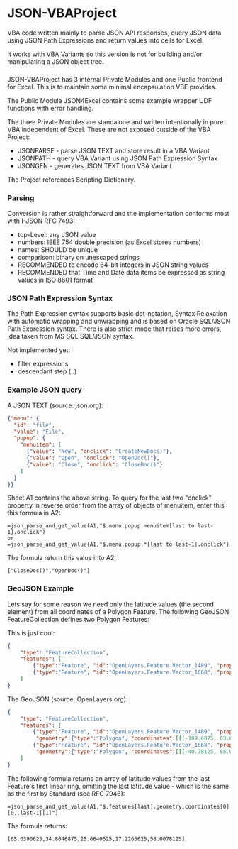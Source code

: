 # JSON-VBAProject

VBA code written mainly to parse JSON API responses, query JSON data using JSON Path Expressions and return values into cells for Excel.

It works with VBA Variants so this version is not for building and/or manipulating a JSON object tree. 

### 

JSON-VBAProject has 3 internal Private Modules and one Public frontend for Excel. This is to maintain some minimal encapsulation VBE provides. 

The Public Module JSON4Excel contains some example wrapper UDF functions with error handling. 



The three Private Modules are standalone and written intentionally in pure VBA independent of Excel. These are not exposed outside of the VBA Project: 

- JSONPARSE - parse JSON TEXT and store result in a VBA Variant
- JSONPATH - query VBA Variant using JSON Path Expression Syntax
- JSONGEN - generates JSON TEXT from VBA Variant

The Project references Scripting.Dictionary. 


### Parsing 

Conversion is rather straightforward and the implementation conforms most with I-JSON RFC 7493:

- top-Level: any JSON value
- numbers: IEEE 754 double precision (as Excel stores numbers)
- names: SHOULD be unique
- comparison: binary on unescaped strings
- RECOMMENDED to encode 64-bit integers in JSON string values
- RECOMMENDED that Time and Date data items be expressed as string values in ISO 8601 format

### JSON Path Expression Syntax

The Path Expression syntax supports basic dot-notation, Syntax Relaxation with automatic wrapping and unwrapping and is based on Oracle SQL/JSON Path Expression syntax. There is also strict mode that raises more errors, idea taken from MS SQL SQL/JSON syntax.

Not implemented yet:

- filter expressions
- descendant step (..)

### Example JSON query

A JSON TEXT (source: json.org):

```json
{"menu": {
  "id": "file",
  "value": "File",
  "popup": {
    "menuitem": [
      {"value": "New", "onclick": "CreateNewDoc()"},
      {"value": "Open", "onclick": "OpenDoc()"},
      {"value": "Close", "onclick": "CloseDoc()"}
    ]
  }
}}
```
Sheet A1 contains the above string. To query for the last two "onclick" property in reverse order from the array of objects of menuitem, enter this this formula in A2: 

```vba
=json_parse_and_get_value(A1,"$.menu.popup.menuitem[last to last-1].onclick")
or
=json_parse_and_get_value(A1,"$.menu.popup.*[last to last-1].onclick")
```

The formula return this value into A2: 

```
["CloseDoc()","OpenDoc()"]
```


### GeoJSON Example

Lets say for some reason we need only the latitude values (the second element) from all coordinates of a Polygon Feature. The following GeoJSON FeatureCollection defines two Polygon Features:

This is just cool:

```geojson
{
    "type": "FeatureCollection",
    "features": [
        {"type":"Feature", "id":"OpenLayers.Feature.Vector_1489", "properties":{}, "geometry":{"type":"Polygon", "coordinates":[[[-109.6875, 63.6328125], [-112.5, 35.5078125], [-85.078125, 34.8046875], [-68.90625, 39.7265625], [-68.203125, 67.1484375], [-109.6875, 63.6328125]]]}, "crs":{"type":"OGC", "properties":{"urn":"urn:ogc:def:crs:OGC:1.3:CRS84"}}},
        {"type":"Feature", "id":"OpenLayers.Feature.Vector_1668", "properties":{}, "geometry":{"type":"Polygon", "coordinates":[[[-40.78125, 65.0390625], [-40.078125, 34.8046875], [-12.65625, 25.6640625], [21.09375, 17.2265625], [22.5, 58.0078125], [-40.78125, 65.0390625]]]}, "crs":{"type":"OGC", "properties":{"urn":"urn:ogc:def:crs:OGC:1.3:CRS84"}}}
    ]
}
```

The GeoJSON (source: OpenLayers.org):

```json
{
    "type": "FeatureCollection",
    "features": [
        {"type":"Feature", "id":"OpenLayers.Feature.Vector_1489", "properties":{},
         "geometry":{"type":"Polygon", "coordinates":[[[-109.6875, 63.6328125], [-112.5, 35.5078125], [-85.078125, 34.8046875], [-68.90625, 39.7265625], [-68.203125, 67.1484375], [-109.6875, 63.6328125]]]}, "crs":{"type":"OGC", "properties":{"urn":"urn:ogc:def:crs:OGC:1.3:CRS84"}}},
        {"type":"Feature", "id":"OpenLayers.Feature.Vector_1668", "properties":{},
         "geometry":{"type":"Polygon", "coordinates":[[[-40.78125, 65.0390625], [-40.078125, 34.8046875], [-12.65625, 25.6640625], [21.09375, 17.2265625], [22.5, 58.0078125], [-40.78125, 65.0390625]]]}, "crs":{"type":"OGC", "properties":{"urn":"urn:ogc:def:crs:OGC:1.3:CRS84"}}}
    ]
}
```

The following formula returns an array of latitude values from the last Feature's first linear ring, omitting the last latitude value - which is the same as the first by Standard (see RFC 7946): 

```vba
=json_parse_and_get_value(A1,"$.features[last].geometry.coordinates[0][0..last-1][1]")
```

The formula returns: 

```
[65.0390625,34.8046875,25.6640625,17.2265625,58.0078125]
```

